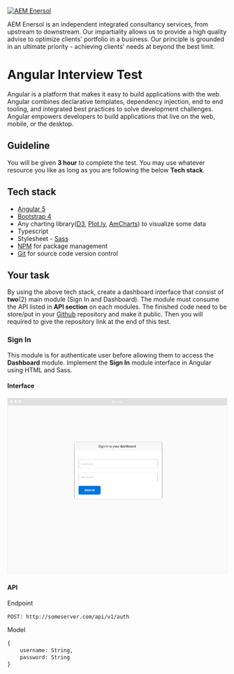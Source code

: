 [![AEM Enersol](http://i0.wp.com/aemenersol.com/wp-content/uploads/2015/12/Logo-AEM-for-MegaProject-Final.png?fit=290%2C129)](http://aemenersol.com)

AEM Enersol is an independent integrated consultancy services, from upstream to downstream. Our impartiality allows us to provide a high quality advise to optimize clients' portfolio in a business. Our principle is grounded in an ultimate priority - achieving clients' needs at beyond the best limit.

# Angular Interview Test

Angular is a platform that makes it easy to build applications with the web. Angular combines declarative templates, dependency injection, end to end tooling, and integrated best practices to solve development challenges. Angular empowers developers to build applications that live on the web, mobile, or the desktop.

## Guideline

You will be given **3 hour** to complete the test. You may use whatever resource you like as long as you are following the below **Tech stack**.

## Tech stack
   - [Angular 5](https://angular.io/)
   - [Bootstrap 4](https://getbootstrap.com/docs/4.0/getting-started/introduction/)
   - Any charting library([D3](https://d3js.org/), [Plot.ly](https://plot.ly/), [AmCharts](https://www.amcharts.com/)) to visualize some data
   - Typescript
   - Stylesheet - [Sass](https://sass-lang.com/)
   - [NPM](https://www.npmjs.com/) for package management
   - [Git](https://git-scm.com/) for source code version control

## Your task

By using the above tech stack, create a dashboard interface that consist of **two**(2) main module (Sign In and Dashboard). The module must consume the API listed in **API section** on each modules. The finished code need to be store/put in your [Github](http://github.com) repository and make it public. Then you will required to give the repository link at the end of this test.

### Sign In

This module is for authenticate user before allowing them to access the **Dashboard** module. Implement the **Sign In** module interface in Angular using HTML and Sass.

#### Interface

[![Sign Interface](assets/img/signin.png)]()

#### API

Endpoint
```
POST: http://someserver.com/api/v1/auth
```
Model
```
{
    username: String,
    password: String
}
 ```